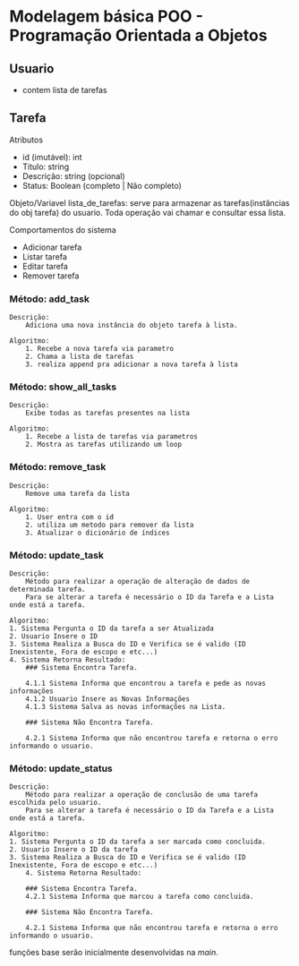 # Modelagem básica POO - Programação Orientada a Objetos

## Usuario

- contem lista de tarefas

## Tarefa

Atributos

- id (imutável): int
- Titulo: string
- Descrição: string (opcional)
- Status: Boolean (completo | Não completo)

Objeto/Variavel
lista_de_tarefas: serve para armazenar as tarefas(instâncias do obj tarefa) do usuario. Toda operação vai chamar e consultar essa lista.

Comportamentos do sistema

- Adicionar tarefa
- Listar tarefa
- Editar tarefa
- Remover tarefa

### Método: add_task

    Descrição:
        Adiciona uma nova instância do objeto tarefa à lista.

    Algoritmo:
        1. Recebe a nova tarefa via parametro
        2. Chama a lista de tarefas
        3. realiza append pra adicionar a nova tarefa à lista

### Método: show_all_tasks

    Descrição:
        Exibe todas as tarefas presentes na lista

    Algoritmo:
        1. Recebe a lista de tarefas via parametros
        2. Mostra as tarefas utilizando um loop
    
### Método: remove_task

    Descrição: 
        Remove uma tarefa da lista 

    Algoritmo: 
        1. User entra com o id
        2. utiliza um metodo para remover da lista
        3. Atualizar o dicionário de índices

### Método: update_task

    Descrição: 
        Método para realizar a operação de alteração de dados de determinada tarefa.
        Para se alterar a tarefa é necessário o ID da Tarefa e a Lista onde está a tarefa.
    
    Algoritmo:
    1. Sistema Pergunta o ID da tarefa a ser Atualizada
    2. Usuario Insere o ID
    3. Sistema Realiza a Busca do ID e Verifica se é valido (ID Inexistente, Fora de escopo e etc...)
    4. Sistema Retorna Resultado:
        ### Sistema Encontra Tarefa.

        4.1.1 Sistema Informa que encontrou a tarefa e pede as novas informações
        4.1.2 Usuario Insere as Novas Informações
        4.1.3 Sistema Salva as novas informações na Lista.
        
        ### Sistema Não Encontra Tarefa.
        
        4.2.1 Sistema Informa que não encontrou tarefa e retorna o erro informando o usuario.

### Método: update_status
    
    Descrição:
        Método para realizar a operação de conclusão de uma tarefa escolhida pelo usuario.
        Para se alterar a tarefa é necessário o ID da Tarefa e a Lista onde está a tarefa.

    Algoritmo:
    1. Sistema Pergunta o ID da tarefa a ser marcada como concluida.
    2. Usuario Insere o ID da tarefa
    3. Sistema Realiza a Busca do ID e Verifica se é valido (ID Inexistente, Fora de escopo e etc...)
        4. Sistema Retorna Resultado:
        
        ### Sistema Encontra Tarefa.
        4.2.1 Sistema Informa que marcou a tarefa como concluida.

        ### Sistema Não Encontra Tarefa.
        
        4.2.1 Sistema Informa que não encontrou tarefa e retorna o erro informando o usuario.    

funções base serão inicialmente desenvolvidas na *main*.
